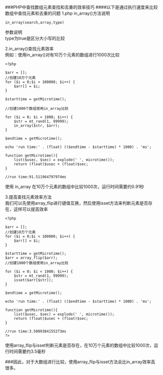 ###PHP中查找数组元素查找和去重的效率技巧
####以下是通过执行速度来比较数组中查找元素和去重的问题
1.php in_array()方法说明

```
in_array(search,array,type)
```
参数说明 <br>
type为true是区分大小写的比较

2.in_array()查找元素效率<br>
例如：使用in_array()对有10万个元素的数组进行1000次比较
<br>
```
<?php

$arr = [];
//创建10万个元素
for ($i = 0;$i < 100000; $i++) {
    $arr[] = $i;
}

$starttime = getMicrotime();

//创建1000个数组使用in_array比较

for ($i = 0; $i < 1000; $i++) {
    $str = mt_rand(1, 99999);
    in_array($str, $arr);
}

$endtime = getMicrotime();

echo 'run time:' . (float) (($endtime - $starttime) * 1000) . 'ms';

function getMicrotime(){
    list($usec, $sec) = explode(' ', microtime());
    return (float)$usec + (float)$sec;
}

//run time:91.511964797974ms
```
使用 in_array 在10万个元素的数组中比较1000次，运行时间需要约0.91秒

3.提高查找元素效率方法
  <br>
  我们可以先使用array_flip进行键值互换，然后使用isset方法来判断元素是否存在，这样可以提高效率
```
<?php

$arr = [];
//创建10万个元素
for ($i = 0;$i < 100000; $i++) {
    $arr[] = $i;
}

$starttime = getMicrotime();
$arr = array_flip($arr);
//创建1000个数组使用in_array比较

for ($i = 0; $i < 1000; $i++) {
    $str = mt_rand(1, 99999);
    isset($arr[$str]);
}

$endtime = getMicrotime();

echo 'run time:' . (float) (($endtime - $starttime) * 1000) . 'ms';

function getMicrotime(){
    list($usec, $sec) = explode(' ', microtime());
    return (float)$usec + (float)$sec;
}

//run time:3.5009384155273ms
?>

```
使用array_flip与isset判断元素是否存在，在10万个元素的数组中比较1000次，运行时间需要约3.5毫秒
     
###因此，对于大数组进行比较，使用array_flip与isset方法会比in_array效率高很多。
